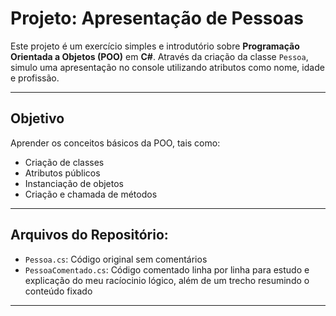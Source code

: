 # Projeto: Apresentação de Pessoas

Este projeto é um exercício simples e introdutório sobre **Programação Orientada a Objetos (POO)** em **C#**. Através da criação da classe `Pessoa`, simulo uma apresentação no console utilizando atributos como nome, idade e profissão.

---

##  Objetivo

Aprender os conceitos básicos da POO, tais como:
- Criação de classes
- Atributos públicos
- Instanciação de objetos
- Criação e chamada de métodos

---

##  Arquivos do Repositório:

- `Pessoa.cs`: Código original sem comentários
- `PessoaComentado.cs`: Código comentado linha por linha para estudo e explicação do meu racíocinio lógico, além de um trecho resumindo o conteúdo fixado

---

